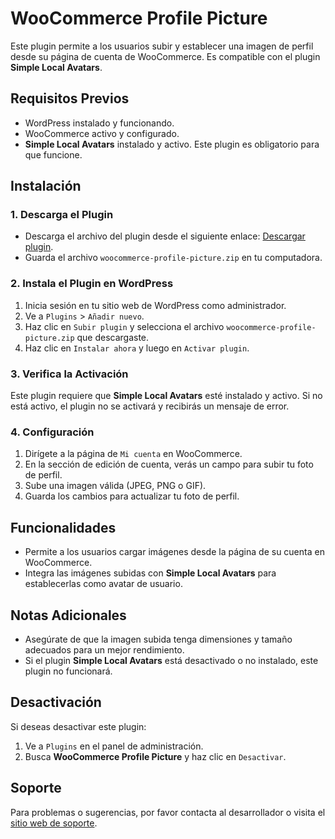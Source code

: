 # WooCommerce Profile Picture

Este plugin permite a los usuarios subir y establecer una imagen de perfil desde su página de cuenta de WooCommerce. Es compatible con el plugin **Simple Local Avatars**.

## Requisitos Previos

- WordPress instalado y funcionando.
- WooCommerce activo y configurado.
- **Simple Local Avatars** instalado y activo. Este plugin es obligatorio para que funcione.

## Instalación

### 1. Descarga el Plugin

- Descarga el archivo del plugin desde el siguiente enlace: [Descargar plugin](https://example.com).
- Guarda el archivo `woocommerce-profile-picture.zip` en tu computadora.

### 2. Instala el Plugin en WordPress

1. Inicia sesión en tu sitio web de WordPress como administrador.
2. Ve a `Plugins` > `Añadir nuevo`.
3. Haz clic en `Subir plugin` y selecciona el archivo `woocommerce-profile-picture.zip` que descargaste.
4. Haz clic en `Instalar ahora` y luego en `Activar plugin`.

### 3. Verifica la Activación

Este plugin requiere que **Simple Local Avatars** esté instalado y activo. Si no está activo, el plugin no se activará y recibirás un mensaje de error.

### 4. Configuración

1. Dirígete a la página de `Mi cuenta` en WooCommerce.
2. En la sección de edición de cuenta, verás un campo para subir tu foto de perfil.
3. Sube una imagen válida (JPEG, PNG o GIF).
4. Guarda los cambios para actualizar tu foto de perfil.

## Funcionalidades

- Permite a los usuarios cargar imágenes desde la página de su cuenta en WooCommerce.
- Integra las imágenes subidas con **Simple Local Avatars** para establecerlas como avatar de usuario.

## Notas Adicionales

- Asegúrate de que la imagen subida tenga dimensiones y tamaño adecuados para un mejor rendimiento.
- Si el plugin **Simple Local Avatars** está desactivado o no instalado, este plugin no funcionará.

## Desactivación

Si deseas desactivar este plugin:
1. Ve a `Plugins` en el panel de administración.
2. Busca **WooCommerce Profile Picture** y haz clic en `Desactivar`.

## Soporte

Para problemas o sugerencias, por favor contacta al desarrollador o visita el [sitio web de soporte](https://clickssmaster.com).
